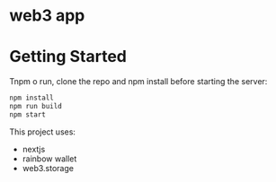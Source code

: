 # web3 app

# Getting Started

Tnpm o run, clone the repo and npm install before starting the server:
```bash
npm install
npm run build
npm start
```

This project uses:
- nextjs
- rainbow wallet
- web3.storage
<!-- 
# to upload files to ipfd using web3-storage w3up
$ npm install -g @web3-storage/w3up-cli 
$ w3up id && w3up register meek10x@gmail.com && w3up whoami && w3up list 
$ w3up upload ~/Desktop/portfolio_oct_2022.pdf 
 -->
